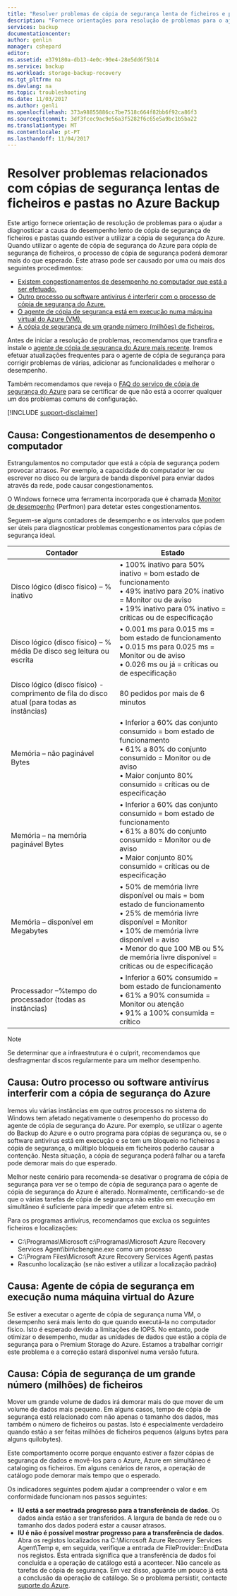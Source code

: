 ```yaml
---
title: "Resolver problemas de cópia de segurança lenta de ficheiros e pastas na cópia de segurança do Azure | Microsoft Docs"
description: "Fornece orientações para resolução de problemas para o ajudar a diagnosticar a causa de problemas de desempenho de cópia de segurança do Azure"
services: backup
documentationcenter: 
author: genlin
manager: cshepard
editor: 
ms.assetid: e379180a-db13-4e0c-90e4-28e5dd6f5b14
ms.service: backup
ms.workload: storage-backup-recovery
ms.tgt_pltfrm: na
ms.devlang: na
ms.topic: troubleshooting
ms.date: 11/03/2017
ms.author: genli
ms.openlocfilehash: 373a98855886cc7be7518c664f82bb6f92ca86f3
ms.sourcegitcommit: 3df3fcec9ac9e56a3f5282f6c65e5a9bc1b5ba22
ms.translationtype: MT
ms.contentlocale: pt-PT
ms.lasthandoff: 11/04/2017
---
```

# <a name="troubleshoot-slow-backup-of-files-and-folders-in-azure-backup"></a>Resolver problemas relacionados com cópias de segurança lentas de ficheiros e pastas no Azure Backup
Este artigo fornece orientação de resolução de problemas para o ajudar a diagnosticar a causa do desempenho lento de cópia de segurança de ficheiros e pastas quando estiver a utilizar a cópia de segurança do Azure. Quando utilizar o agente de cópia de segurança do Azure para cópia de segurança de ficheiros, o processo de cópia de segurança poderá demorar mais do que esperado. Este atraso pode ser causado por uma ou mais dos seguintes procedimentos:

* [Existem congestionamentos de desempenho no computador que está a ser efetuado.](#cause1)
* [Outro processo ou software antivírus é interferir com o processo de cópia de segurança do Azure.](#cause2)
* [O agente de cópia de segurança está em execução numa máquina virtual do Azure (VM).](#cause3)  
* [A cópia de segurança de um grande número (milhões) de ficheiros.](#cause4)

Antes de iniciar a resolução de problemas, recomendamos que transfira e instale o [agente de cópia de segurança do Azure mais recente](http://aka.ms/azurebackup_agent). Iremos efetuar atualizações frequentes para o agente de cópia de segurança para corrigir problemas de várias, adicionar as funcionalidades e melhorar o desempenho.

Também recomendamos que reveja o [FAQ do serviço de cópia de segurança do Azure](backup-azure-backup-faq.md) para se certificar de que não está a ocorrer qualquer um dos problemas comuns de configuração.

[!INCLUDE [support-disclaimer](../../includes/support-disclaimer.md)]

<a id="cause1"></a>

## <a name="cause-performance-bottlenecks-on-the-computer"></a>Causa: Congestionamentos de desempenho o computador
Estrangulamentos no computador que está a cópia de segurança podem provocar atrasos. Por exemplo, a capacidade do computador ler ou escrever no disco ou de largura de banda disponível para enviar dados através da rede, pode causar congestionamentos.

O Windows fornece uma ferramenta incorporada que é chamada [Monitor de desempenho](https://technet.microsoft.com/magazine/2008.08.pulse.aspx) (Perfmon) para detetar estes congestionamentos.

Seguem-se alguns contadores de desempenho e os intervalos que podem ser úteis para diagnosticar problemas congestionamentos para cópias de segurança ideal.

| Contador | Estado |
| --- | --- |
| Disco lógico (disco físico) – % inativo |• 100% inativo para 50% inativo = bom estado de funcionamento</br>• 49% inativo para 20% inativo = Monitor ou de aviso</br>• 19% inativo para 0% inativo = críticas ou de especificação |
| Disco lógico (disco físico) – % média De disco seg leitura ou escrita |• 0.001 ms para 0.015 ms = bom estado de funcionamento</br>• 0.015 ms para 0.025 ms = Monitor ou de aviso</br>• 0.026 ms ou já = críticas ou de especificação |
| Disco lógico (disco físico) - comprimento de fila do disco atual (para todas as instâncias) |80 pedidos por mais de 6 minutos |
| Memória – não paginável Bytes |• Inferior a 60% das conjunto consumido = bom estado de funcionamento<br>• 61% a 80% do conjunto consumido = Monitor ou de aviso</br>• Maior conjunto 80% consumido = críticas ou de especificação |
| Memória – na memória paginável Bytes |• Inferior a 60% das conjunto consumido = bom estado de funcionamento</br>• 61% a 80% do conjunto consumido = Monitor ou de aviso</br>• Maior conjunto 80% consumido = críticas ou de especificação |
| Memória – disponível em Megabytes |• 50% de memória livre disponível ou mais = bom estado de funcionamento</br>• 25% de memória livre disponível = Monitor</br>• 10% de memória livre disponível = aviso</br>• Menor do que 100 MB ou 5% de memória livre disponível = críticas ou de especificação |
| Processador –\%tempo do processador (todas as instâncias) |• Inferior a 60% consumido = bom estado de funcionamento</br>• 61% a 90% consumida = Monitor ou atenção</br>• 91% a 100% consumida = crítico |

> [!NOTE]
> Se determinar que a infraestrutura é o culprit, recomendamos que desfragmentar discos regularmente para um melhor desempenho.
>
>

<a id="cause2"></a>

## <a name="cause-another-process-or-antivirus-software-interfering-with-azure-backup"></a>Causa: Outro processo ou software antivírus interferir com a cópia de segurança do Azure
Iremos viu várias instâncias em que outros processos no sistema do Windows tem afetado negativamente o desempenho do processo do agente de cópia de segurança do Azure. Por exemplo, se utilizar o agente do Backup do Azure e o outro programa para cópias de segurança ou, se o software antivírus está em execução e se tem um bloqueio no ficheiros a cópia de segurança, o múltiplo bloqueia em ficheiros poderão causar a contenção. Nesta situação, a cópia de segurança poderá falhar ou a tarefa pode demorar mais do que esperado.

Melhor neste cenário para recomenda-se desativar o programa de cópia de segurança para ver se o tempo de cópia de segurança para o agente de cópia de segurança do Azure é alterado. Normalmente, certificando-se de que o várias tarefas de cópia de segurança não estão em execução em simultâneo é suficiente para impedir que afetem entre si.

Para os programas antivírus, recomendamos que exclua os seguintes ficheiros e localizações:

* C:\Programas\Microsoft c:\Programas\Microsoft Azure Recovery Services Agent\bin\cbengine.exe como um processo
* C:\Program Files\Microsoft Azure Recovery Services Agent\ pastas
* Rascunho localização (se não estiver a utilizar a localização padrão)

<a id="cause3"></a>

## <a name="cause-backup-agent-running-on-an-azure-virtual-machine"></a>Causa: Agente de cópia de segurança em execução numa máquina virtual do Azure
Se estiver a executar o agente de cópia de segurança numa VM, o desempenho será mais lento do que quando executá-la no computador físico. Isto é esperado devido a limitações de IOPS.  No entanto, pode otimizar o desempenho, mudar as unidades de dados que estão a cópia de segurança para o Premium Storage do Azure. Estamos a trabalhar corrigir este problema e a correção estará disponível numa versão futura.

<a id="cause4"></a>

## <a name="cause-backing-up-a-large-number-millions-of-files"></a>Causa: Cópia de segurança de um grande número (milhões) de ficheiros
Mover um grande volume de dados irá demorar mais do que mover de um volume de dados mais pequeno. Em alguns casos, tempo de cópia de segurança está relacionado com não apenas o tamanho dos dados, mas também o número de ficheiros ou pastas. Isto é especialmente verdadeiro quando estão a ser feitas milhões de ficheiros pequenos (alguns bytes para alguns quilobytes).

Este comportamento ocorre porque enquanto estiver a fazer cópias de segurança de dados e movê-los para o Azure, Azure em simultâneo é cataloging os ficheiros. Em alguns cenários de raros, a operação de catálogo pode demorar mais tempo que o esperado.

Os indicadores seguintes podem ajudar a compreender o valor e em conformidade funcionam nos passos seguintes:

* **IU está a ser mostrada progresso para a transferência de dados**. Os dados ainda estão a ser transferidos. A largura de banda de rede ou o tamanho dos dados poderá estar a causar atrasos.
* **IU é não é possível mostrar progresso para a transferência de dados**. Abra os registos localizados na C:\Microsoft Azure Recovery Services Agent\Temp e, em seguida, verifique a entrada de FileProvider::EndData nos registos. Esta entrada significa que a transferência de dados foi concluída e a operação de catálogo está a acontecer. Não cancele as tarefas de cópia de segurança. Em vez disso, aguarde um pouco já está a conclusão da operação de catálogo. Se o problema persistir, contacte [suporte do Azure](https://portal.azure.com/#create/Microsoft.Support).
